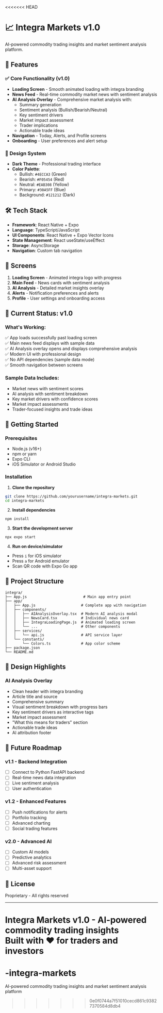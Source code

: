 <<<<<<< HEAD
# 📈 Integra Markets v1.0

AI-powered commodity trading insights and market sentiment analysis platform.

## 🚀 Features

### ✅ **Core Functionality (v1.0)**
- **Loading Screen** - Smooth animated loading with integra branding
- **News Feed** - Real-time commodity market news with sentiment analysis
- **AI Analysis Overlay** - Comprehensive market analysis with:
  - Summary generation
  - Sentiment analysis (Bullish/Bearish/Neutral)
  - Key sentiment drivers
  - Market impact assessment
  - Trader implications
  - Actionable trade ideas
- **Navigation** - Today, Alerts, and Profile screens
- **Onboarding** - User preferences and alert setup

### 🎨 **Design System**
- **Dark Theme** - Professional trading interface
- **Color Palette**:
  - Bullish: `#4ECCA3` (Green)
  - Bearish: `#F05454` (Red)
  - Neutral: `#EAB308` (Yellow)
  - Primary: `#30A5FF` (Blue)
  - Background: `#121212` (Dark)

## 🛠️ **Tech Stack**

- **Framework**: React Native + Expo
- **Language**: TypeScript/JavaScript
- **UI Components**: React Native + Expo Vector Icons
- **State Management**: React useState/useEffect
- **Storage**: AsyncStorage
- **Navigation**: Custom tab navigation

## 📱 **Screens**

1. **Loading Screen** - Animated integra logo with progress
2. **Main Feed** - News cards with sentiment analysis
3. **AI Analysis** - Detailed market insights overlay
4. **Alerts** - Notification preferences and alerts
5. **Profile** - User settings and onboarding access

## 🎯 **Current Status: v1.0**

### **What's Working:**
✅ App loads successfully past loading screen  
✅ Main news feed displays with sample data  
✅ AI Analysis overlay opens and displays comprehensive analysis  
✅ Modern UI with professional design  
✅ No API dependencies (sample data mode)  
✅ Smooth navigation between screens  

### **Sample Data Includes:**
- Market news with sentiment scores
- AI analysis with sentiment breakdown
- Key market drivers with confidence scores
- Market impact assessments
- Trader-focused insights and trade ideas

## 🚀 **Getting Started**

### Prerequisites
- Node.js (v16+)
- npm or yarn
- Expo CLI
- iOS Simulator or Android Studio

### Installation

1. **Clone the repository**
```bash
git clone https://github.com/yourusername/integra-markets.git
cd integra-markets
```

2. **Install dependencies**
```bash
npm install
```

3. **Start the development server**
```bash
npx expo start
```

4. **Run on device/simulator**
- Press `i` for iOS simulator
- Press `a` for Android emulator
- Scan QR code with Expo Go app

## 📁 **Project Structure**

```
integra/
├── App.js                          # Main app entry point
├── app/
│   ├── App.js                     # Complete app with navigation
│   ├── components/
│   │   ├── AIAnalysisOverlay.tsx  # Modern AI analysis modal
│   │   ├── NewsCard.tsx           # Individual news card
│   │   ├── IntegraLoadingPage.js  # Animated loading screen
│   │   └── ...                    # Other components
│   ├── services/
│   │   └── api.js                 # API service layer
│   └── constants/
│       └── Colors.ts              # App color scheme
├── package.json
└── README.md
```

## 🎨 **Design Highlights**

### **AI Analysis Overlay**
- Clean header with integra branding
- Article title and source
- Comprehensive summary
- Visual sentiment breakdown with progress bars
- Key sentiment drivers as interactive tags
- Market impact assessment
- "What this means for traders" section
- Actionable trade ideas
- AI attribution footer

## 🔮 **Future Roadmap**

### **v1.1 - Backend Integration**
- [ ] Connect to Python FastAPI backend
- [ ] Real-time news data integration
- [ ] Live sentiment analysis
- [ ] User authentication

### **v1.2 - Enhanced Features**
- [ ] Push notifications for alerts
- [ ] Portfolio tracking
- [ ] Advanced charting
- [ ] Social trading features

### **v2.0 - Advanced AI**
- [ ] Custom AI models
- [ ] Predictive analytics
- [ ] Advanced risk assessment
- [ ] Multi-asset support

## 📄 **License**

Proprietary - All rights reserved

---

**Integra Markets v1.0** - AI-powered commodity trading insights  
Built with ❤️ for traders and investors
=======
# -integra-markets
AI-powered commodity trading insights and market sentiment analysis platform
>>>>>>> 0e0f0744a7f51010cecd861c93827370584d8db4
